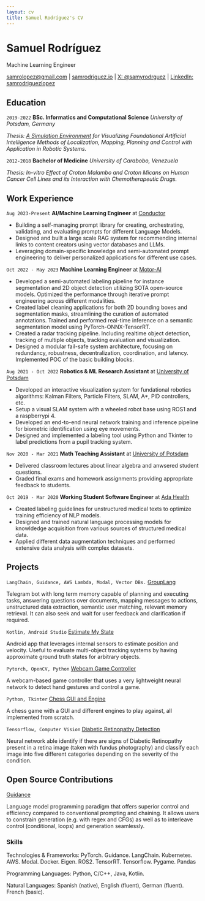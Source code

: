 ```yaml
---
layout: cv
title: Samuel Rodríguez's CV
---
```

# Samuel Rodríguez
Machine Learning Engineer

<div id="webaddress">
<a href="samrolopez@gmail.com">samrolopez@gmail.com</a> | 
<a href="https://www.samrodriguez.io/"> samrodriguez.io</a> |
<a href="https://twitter.com/SamyRodrguez">X: @samyrodrguez</a> | 
<a href="https://www.linkedin.com/in/samrodriguezlopez/">LinkedIn: samrodriguezlopez</a>
</div>

## Education

`2019-2022`
**BSc. Informatics and Computational Science**
*University of Potsdam, Germany*

*Thesis: [A Simulation Environment](https://github.com/Sam1320/robolab) for Visualizing Foundational Artificial Intelligence Methods of Localization, Mapping, Planning and Control with Application in Robotic Systems.*
<!-- GPA: 3.7 -->

`2012-2018`
**Bachelor of Medicine**
*University of Carabobo, Venezuela*

*Thesis: In-vitro Effect of Croton Malambo and Croton Micans on Human Cancer Cell Lines and its Interaction with Chemotherapeutic Drugs.*
<!-- GPA: 3.6 -->

## Work Experience

`Aug 2023-Present`
**AI/Machine Learning Engineer** at [Conductor](https://www.conductor.com/)
- Building a self-managing prompt library for creating, orchestrating, validating, and evaluating prompts for different Language Models.
- Designed and built a large scale RAG system for recommending internal links to content creators using vector databases and LLMs.
- Leveraging domain-specific knowledge and semi-automated prompt engineering to deliver personalized applications for different use cases.

`Oct 2022 - May 2023`
**Machine Learning Engineer** at [Motor-AI](https://motor-ai.com/)

- Developed a semi-automated labeling pipeline for instance segmentation and 2D object detection utilizing SOTA open-source models. Optimized the performance through iterative prompt engineering across different modalities.
- Created label cleaning applications for both 2D bounding boxes and segmentation masks, streamlining the curation of automated annotations. Trained and performed real-time inference on a semantic segmentation model using PyTorch-ONNX-TensorRT.
- Created a radar tracking pipeline. Including realtime object detection, tracking of multiple objects, tracking evaluation and visualization.
- Designed a modular fail-safe system architecture, focusing on redundancy, robustness, decentralization, coordination, and latency. Implemented POC of the basic building blocks.

`Aug 2021 - Oct 2022`
**Robotics & ML Research Assistant** at [University of Potsdam](https://www.uni-potsdam.de/de/cs-ml/index)

- Developed an interactive visualization system for fundational robotics algorithms: Kalman Filters, Particle Filters, SLAM, A*, PID controllers, etc.
- Setup a visual SLAM system with a wheeled robot base using ROS1 and a raspberrypi 4. 
- Developed an end-to-end neural network training and inference pipeline for biometric identification using eye movements.
- Designed and implemented a labeling tool using Python and Tkinter to label predictions from a pupil tracking system.

`Nov 2020 - Mar 2021`
**Math Teaching Assistant** at [University of Potsdam](https://www.uni-potsdam.de/de/cs-ml/index)

- Delivered classroom lectures about linear algebra and anwsered student questions.
- Graded final exams and homework assignments providing appropriate feedback to students.

`Oct 2019 - Mar 2020`
**Working Student Software Engineer** at [Ada Health](https://www.ada.com/)
- Created labeling guidelines for unstructured medical texts to optimize training efficiency of NLP models.
- Designed and trained natural language processing models for knowldedge acquisition from various sources of structured medical data.
- Applied different data augmentation techniques and performed extensive data analysis with complex datasets. 


## Projects

`LangChain, Guidance, AWS Lambda, Modal, Vector DBs.`
[GroupLang](https://github.com/Sam1320/GroupLang)

Telegram bot with long term memory capable of planning and executing tasks, answering questions over documents, mapping messages to actions, unstructured data extraction, semantic user matching, relevant memory retrieval. It can also seek and wait for user feedback and clarification if required.

`Kotlin, Android Studio`
[Estimate My State](https://play.google.com/store/apps/details?id=com.sam.estimate)

Android app that leverages internal sensors to estimate position and velocity. Useful to evaluate multi-object tracking systems by having approximate ground truth states for arbitrary objects.

`Pytorch, OpenCV, Python`
[Webcam Game Controller](https://github.com/Sam1320/motorai_challenge)

A webcam-based game controller that uses a very lightweight neural network to detect hand gestures and control a game. 

`Python, Tkinter`
[Chess GUI and Engine](https://github.com/Sam1320/chessam)

A chess game with a GUI and different engines to play against, all implemented from scratch.

`Tensorflow, Computer Vision`
[Diabetic Retinopathy Detection](https://www.kaggle.com/code/sam1320/capstone)

Neural network able identify if there are signs of Diabetic Retinopathy present in a retina image (taken with fundus photography) and classify each image into five different categories depending on the severity of the condition.


## Open Source Contributions
[Guidance](https://github.com/guidance-ai/guidance/blob/main/notebooks/art_of_prompt_design/react.ipynb)

Language model programming paradigm that offers superior control and efficiency compared to conventional prompting and chaining. It allows users to constrain generation (e.g. with regex and CFGs) as well as to interleave control (conditional, loops) and generation seamlessly.

### Skills

Technologies & Frameworks: PyTorch. Guidance. LangChain. Kubernetes. AWS. Modal. Docker. Eigen. ROS2. TensorRT. Tensorflow. Pygame. Pandas

Programming Languages: Python, C/C++, Java, Kotlin.

Natural Languages: Spanish (native), English (fluent), German (fluent). French (basic).

